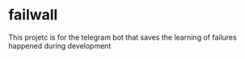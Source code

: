 # failwall
This projetc is for the telegram bot that saves the learning of failures happened during development
